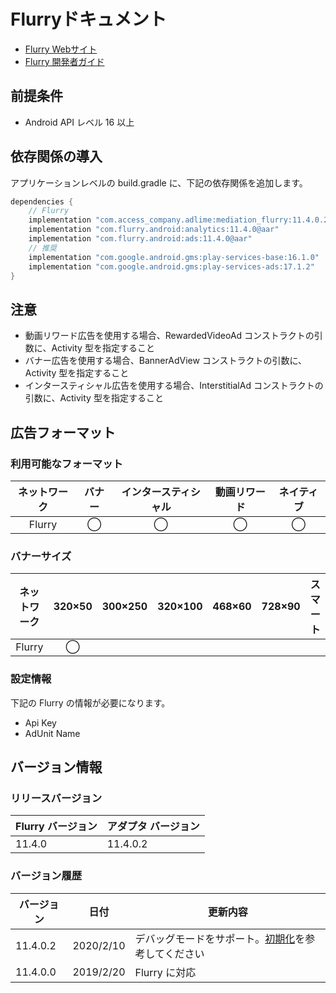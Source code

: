 # Flurryドキュメント
- [Flurry Webサイト](http://www.flurry.com/)
- [Flurry 開発者ガイド](https://developer.yahoo.com/flurry/docs/publisher/code/android-ad-publishing/)

## 前提条件
- Android API レベル 16 以上

## 依存関係の導入
アプリケーションレベルの build.gradle に、下記の依存関係を追加します。

```java
dependencies {
    // Flurry
    implementation "com.access_company.adlime:mediation_flurry:11.4.0.2"
    implementation "com.flurry.android:analytics:11.4.0@aar"
    implementation "com.flurry.android:ads:11.4.0@aar"
    // 推奨
    implementation "com.google.android.gms:play-services-base:16.1.0"
    implementation "com.google.android.gms:play-services-ads:17.1.2"
}
```

## 注意
- 動画リワード広告を使用する場合、RewardedVideoAd コンストラクトの引数に、Activity 型を指定すること
- バナー広告を使用する場合、BannerAdView コンストラクトの引数に、Activity 型を指定すること
- インタースティシャル広告を使用する場合、InterstitialAd コンストラクトの引数に、Activity 型を指定すること

## 広告フォーマット

### 利用可能なフォーマット

|ネットワーク|バナー|インタースティシャル|動画リワード|ネイティブ|
|:------: |:---:|:----------:|:------:|:----:|
| Flurry | ◯    | ◯         | ◯      | ◯   |

### バナーサイズ
|ネットワーク |320×50 |300×250 |320×100 |468×60 |728×90 |スマート |
|:------:|:-----:|:------:|:------:|:-----:|:-----:|:----:|
| Flurry | ◯     |        |        |       |       |      |

### 設定情報
下記の Flurry の情報が必要になります。　　　　　　 
- Api Key  
- AdUnit Name

## バージョン情報

### リリースバージョン
| Flurry バージョン| アダプタ バージョン|
|:-----------------|:--------------|
| 11.4.0          |   11.4.0.2    |

### バージョン履歴
| バージョン            | 日付            | 更新内容              |
|-----------------|--------------------|---------------------|
| 11.4.0.2        |   2020/2/10        | デバッグモードをサポート。[初期化](./init.md)を参考してください|
| 11.4.0.0        |   2019/2/20        | Flurry に対応 | 
